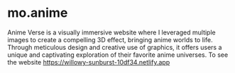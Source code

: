 # mo.anime
Anime Verse is a visually immersive website where I leveraged multiple images to create a compelling 3D effect, bringing anime worlds to life. Through meticulous design and creative use of graphics, it offers users a unique and captivating exploration of their favorite anime universes. To see the website  https://willowy-sunburst-10df34.netlify.app
